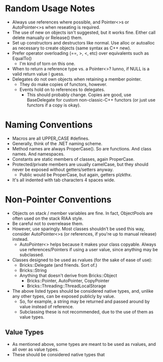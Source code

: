 Random Usage Notes
==================

 - Always use references where possible, and Pointer<>s or AutoPointer<>s when reseating is required.
 - The use of new on objects isn't suggested, but it works fine. Either call delete manually or Release() them.
 - Set up constructors and destructors like normal. Use alloc or autoalloc as necessary to create objects (same syntax as C++ new).
 - Prefer operator overloading (==, >, <, etc) over equivalents such as EqualTo()
    - I'm kind of torn on this one.
 - When to return a reference type vs. a Pointer<>? Iunno, if NULL is a valid return value I guess.
 - Delegates do not own objects when retaining a member pointer.
    - They do make copies of functors, however.
    - Events hold on to references to delegates.
       - This should probably change. Copies are good, use BaseDelegate for custom non-classic-C++ functors (or just use functors if a copy is okay).


Naming Conventions
==================

 - Macros are all UPPER_CASE #defines.
 - Generally, think of the .NET naming scheme.
 - Method names are always ProperCase(). So are functions. And class names. And namespaces.
 - Constants are static members of classes, again ProperCase.
 - Protected/private members are usually camelCase, but they should never be exposed without getters/setters anyway.
    - Public would be ProperCase, but again, getters plzkthx.
 - It's all indented with tab characters 4 spaces wide.


Non-Pointer Conventions
=======================

 - Objects on stack / member variables are fine. In fact, ObjectPools are often used on the stack RIAA style.
 - Be careful not to overrelease them.
 - However, use sparingly. Most classes shouldn't be used this way, consider AutoPointer<>s (or references, if you're up to manual release) instead.
    - AutoPointer<> helps because it makes your class copyable. Always use references/Pointers if using a user value, since anything may be subclassed.
 - Classes designed to be used as rvalues (for the sake of ease of use):
    - Bricks::Delegate (and friends. Sort of.)
    - Bricks::String
    - Anything that doesn't derive from Bricks::Object
      - Bricks::Pointer, AutoPointer, CopyPointer
      - Bricks::Threading::ThreadLocalStorage
 - The above listed types should be considered native types, and, unlike any other types, can be exposed publicly by value.
    - So, for example, a string may be returned and passed around by value instead of reference.
    - Subclassing these is not recommended, due to the use of them as value types.

Value Types
-----------
 - As mentioned above, some types are meant to be used as rvalues, and all over as value types.
 - These should be considered native types that 
